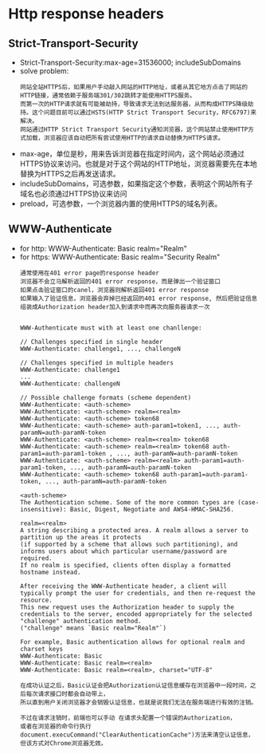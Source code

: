# Http response headers
## Strict-Transport-Security
* Strict-Transport-Security:max-age=31536000; includeSubDomains 
* solve problem: 
  ```
  网站全站HTTPS后，如果用户手动敲入网站的HTTP地址，或者从其它地方点击了网站的HTTP链接，通常依赖于服务端301/302跳转才能使用HTTPS服务。
  而第一次的HTTP请求就有可能被劫持，导致请求无法到达服务器，从而构成HTTPS降级劫持。这个问题目前可以通过HSTS(HTTP Strict Transport Security，RFC6797)来解决。
  网站通过HTTP Strict Transport Security通知浏览器，这个网站禁止使用HTTP方式加载，浏览器应该自动把所有尝试使用HTTP的请求自动替换为HTTPS请求。
  ```
* max-age，单位是秒，用来告诉浏览器在指定时间内，这个网站必须通过HTTPS协议来访问。也就是对于这个网站的HTTP地址，浏览器需要先在本地替换为HTTPS之后再发送请求。
* includeSubDomains，可选参数，如果指定这个参数，表明这个网站所有子域名也必须通过HTTPS协议来访问
* preload，可选参数，一个浏览器内置的使用HTTPS的域名列表。

## WWW-Authenticate
* for http: WWW-Authenticate: Basic realm="Realm"
* for https: WWW-Authenticate: Basic realm="Security Realm"
  ```
  通常使用在401 error page的response header
  浏览器不会立马解析返回的401 error response，而是弹出一个验证窗口
  如果点击验证窗口的canel，浏览器则解析返回401 error response
  如果输入了验证信息，浏览器会弃掉已经返回的401 error response, 然后把验证信息组装成Authorization header加入到请求中而再次向服务器请求一次
  

  WWW-Authenticate must with at least one chanllenge:
  
  // Challenges specified in single header
  WWW-Authenticate: challenge1, ..., challengeN
  
  // Challenges specified in multiple headers
  WWW-Authenticate: challenge1
  ...
  WWW-Authenticate: challengeN
  
  // Possible challenge formats (scheme dependent)
  WWW-Authenticate: <auth-scheme>
  WWW-Authenticate: <auth-scheme> realm=<realm>
  WWW-Authenticate: <auth-scheme> token68
  WWW-Authenticate: <auth-scheme> auth-param1=token1, ..., auth-paramN=auth-paramN-token
  WWW-Authenticate: <auth-scheme> realm=<realm> token68
  WWW-Authenticate: <auth-scheme> realm=<realm> token68 auth-param1=auth-param1-token , ..., auth-paramN=auth-paramN-token
  WWW-Authenticate: <auth-scheme> realm=<realm> auth-param1=auth-param1-token, ..., auth-paramN=auth-paramN-token
  WWW-Authenticate: <auth-scheme> token68 auth-param1=auth-param1-token, ..., auth-paramN=auth-paramN-token
  
  <auth-scheme>
  The Authentication scheme. Some of the more common types are (case-insensitive): Basic, Digest, Negotiate and AWS4-HMAC-SHA256.
  
  realm=<realm> 
  A string describing a protected area. A realm allows a server to partition up the areas it protects 
  (if supported by a scheme that allows such partitioning), and informs users about which particular username/password are required. 
  If no realm is specified, clients often display a formatted hostname instead.
  
  After receiving the WWW-Authenticate header, a client will typically prompt the user for credentials, and then re-request the resource.
  This new request uses the Authorization header to supply the credentials to the server, encoded appropriately for the selected "challenge" authentication method.
  ("challenge" means `Basic realm="Realm"`)
  
  For example, Basic authentication allows for optional realm and charset keys
  WWW-Authenticate: Basic
  WWW-Authenticate: Basic realm=<realm>
  WWW-Authenticate: Basic realm=<realm>, charset="UTF-8"
  ```
  ```
  在成功认证之后，Basic认证会把Authorization认证信息缓存在浏览器中一段时间，之后每次请求接口时都会自动带上，
  所以直到用户关闭浏览器才会销毁认证信息，也就是说我们无法在服务端进行有效的注销。
  
  不过在请求注销时，前端也可以手动 在请求头配置一个错误的Authorization，
  或者在浏览器的命令行执行document.execuCommand("ClearAuthenticationCache")方法来清空认证信息，但该方式对Chrome浏览器无效。
  ```